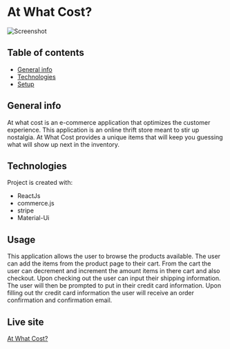 # At What Cost?

![Screenshot](screenshot/atwhatcost.jpg)


## Table of contents
* [General info](#general-info)
* [Technologies](#technologies)
* [Setup](#setup)

## General info
At what cost is an e-commerce application that optimizes the customer experience. 
This application is an online thrift store meant to stir up nostalgia. 
At What Cost provides a unique items that will keep you guessing what will show up next in the inventory. 




## Technologies
Project is created with:
* ReactJs
* commerce.js
* stripe
* Material-Ui


	
## Usage
This application allows the user to browse the products available. 
The user can add the items from the product page to their cart.
From the cart the user can decrement and increment the amount items in there cart and also checkout.
Upon checking out the user can input their shipping information. 
The user will then be prompted to put in their credit card information. 
Upon filling out thr credit card information the user will receive an order confirmation and confirmation email. 

## Live site
[At What Cost?](https://at-what-cost.netlify.app/)